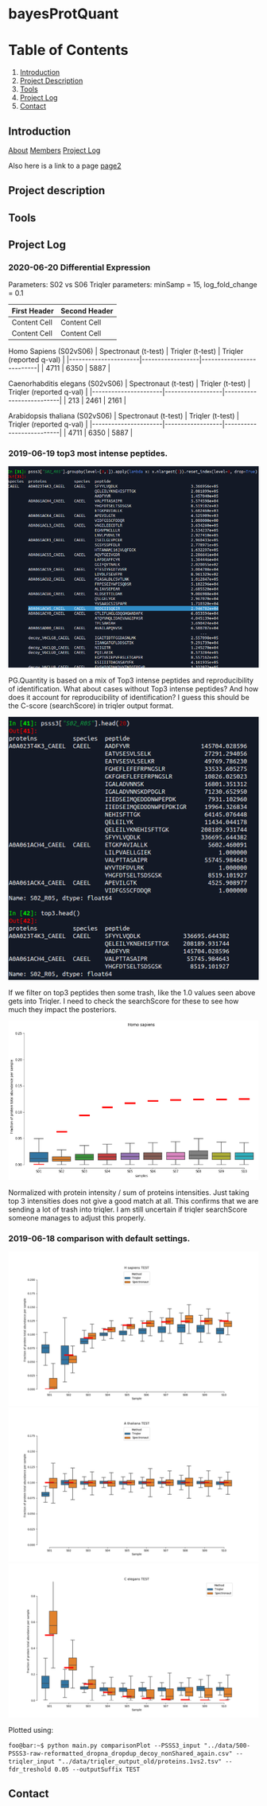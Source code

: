 # bayesProtQuant

# Table of Contents
1. [Introduction](#introduction)
2. [Project Description](#project-description)
3. [Tools](#tools)
4. [Project Log](#project-log)
5. [Contact](#contact)

## Introduction


[About]()
[Members]()
[Project Log]()

Also here is a link to a page [page2](page_2)
## Project description
## Tools

## Project Log
### 2020-06-20 Differential Expression
Parameters:
S02 vs S06
Triqler parameters: minSamp = 15, log_fold_change = 0.1

| First Header  | Second Header |
| ------------- | ------------- |
| Content Cell  | Content Cell  |
| Content Cell  | Content Cell  |

Homo Sapiens (S02vS06)
| Spectronaut (t-test) | Triqler (t-test) | Triqler (reported q-val) |
|----------------------|------------------|--------------------------|
| 4711                 | 6350             | 5887                     |

Caenorhabditis elegans (S02vS06)
| Spectronaut (t-test) | Triqler (t-test) | Triqler (reported q-val) |
|----------------------|------------------|--------------------------|
| 213                  | 2461             | 2161                     |

Arabidopsis thaliana (S02vS06)
| Spectronaut (t-test) | Triqler (t-test) | Triqler (reported q-val) |
|----------------------|------------------|--------------------------|
| 4711                 | 6350             | 5887                     |



### 2019-06-19 top3 most intense peptides.
![](plots/2019-06-19-top3intense/top3IntensePeptide.png)

PG.Quantity is based on a mix of Top3 intense peptides and reproducibility of identification. What about cases without Top3 intense peptides? And how does it account for reproducibility of identification? I guess this should be the C-score (searchScore) in triqler output format.

![](plots/2019-06-19-top3intense/trashGetsIntoTriqler.png)

If we filter on top3 peptides then some trash, like the 1.0 values seen above gets into Triqler. I need to check the searchScore for these to see how much they impact the posteriors.

![](plots/2019-06-19-top3intense/top3IntensitiesHomoSapSpectronaut.png)

Normalized with protein intensity / sum of proteins intensities. Just taking top 3 intensities does not give a good match at all. This confirms that we are sending a lot of trash into triqler. I am still uncertain if triqler searchScore someone manages to adjust this properly.

### 2019-06-18 comparison with default settings.
![](plots/2019-06-18_init/H_sapiens.png)
![](plots/2019-06-18_init/A_thaliana.png)
![](plots/2019-06-18_init/C_elegans.png)

Plotted using:

```console
foo@bar:~$ python main.py comparisonPlot --PSSS3_input "../data/500-PSSS3-raw-reformatted_dropna_dropdup_decoy_nonShared_again.csv" --triqler_input "../data/triqler_output_old/proteins.1vs2.tsv" --fdr_treshold 0.05 --outputSuffix TEST

```

## Contact

